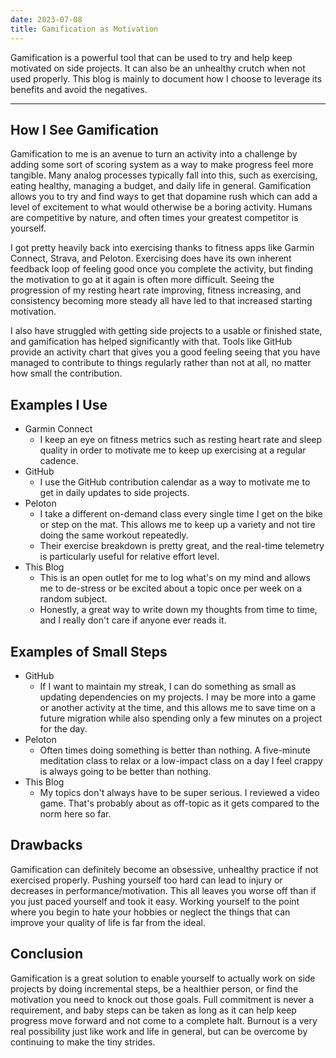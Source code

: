 ```yaml
---
date: 2023-07-08
title: Gamification as Motivation
---
```


Gamification is a powerful tool that can be used to try and help keep motivated on side projects. It can also be an
unhealthy crutch when not used properly. This blog is mainly to document how I choose to leverage its benefits and avoid
the negatives.

---

## How I See Gamification

Gamification to me is an avenue to turn an activity into a challenge by adding some sort of scoring system as a way to
make progress feel more tangible. Many analog processes typically fall into this, such as exercising, eating healthy,
managing a budget, and daily life in general. Gamification allows you to try and find ways to get that dopamine rush
which can add a level of excitement to what would otherwise be a boring activity. Humans are competitive by nature, and
often times your greatest competitor is yourself.

I got pretty heavily back into exercising thanks to fitness apps like Garmin Connect, Strava, and Peloton. Exercising
does have its own inherent feedback loop of feeling good once you complete the activity, but finding the motivation to
go at it again is often more difficult. Seeing the progression of my resting heart rate improving, fitness increasing,
and consistency becoming more steady all have led to that increased starting motivation.

I also have struggled with getting side projects to a usable or finished state, and gamification has helped
significantly with that. Tools like GitHub provide an activity chart that gives you a good feeling seeing that you have
managed to contribute to things regularly rather than not at all, no matter how small the contribution.

## Examples I Use

- Garmin Connect
  - I keep an eye on fitness metrics such as resting heart rate and sleep quality in order to motivate me to keep up
    exercising at a regular cadence.
- GitHub
  - I use the GitHub contribution calendar as a way to motivate me to get in daily updates to side projects.
- Peloton
  - I take a different on-demand class every single time I get on the bike or step on the mat. This allows me to keep up
    a variety and not tire doing the same workout repeatedly.
  - Their exercise breakdown is pretty great, and the real-time telemetry is particularly useful for relative effort
    level.
- This Blog
  - This is an open outlet for me to log what's on my mind and allows me to de-stress or be excited about a topic once
    per week on a random subject.
  - Honestly, a great way to write down my thoughts from time to time, and I really don't care if anyone ever reads it.

## Examples of Small Steps

- GitHub
  - If I want to maintain my streak, I can do something as small as updating dependencies on my projects. I may be more
    into a game or another activity at the time, and this allows me to save time on a future migration while also
    spending only a few minutes on a project for the day.
- Peloton
  - Often times doing something is better than nothing. A five-minute meditation class to relax or a low-impact class on
    a day I feel crappy is always going to be better than nothing.
- This Blog
  - My topics don't always have to be super serious. I reviewed a video game. That's probably about as off-topic as it
    gets compared to the norm here so far.

## Drawbacks

Gamification can definitely become an obsessive, unhealthy practice if not exercised properly. Pushing yourself too hard
can lead to injury or decreases in performance/motivation. This all leaves you worse off than if you just paced yourself
and took it easy. Working yourself to the point where you begin to hate your hobbies or neglect the things that can
improve your quality of life is far from the ideal.

## Conclusion

Gamification is a great solution to enable yourself to actually work on side projects by doing incremental steps, be a
healthier person, or find the motivation you need to knock out those goals. Full commitment is never a requirement, and
baby steps can be taken as long as it can help keep progress move forward and not come to a complete halt. Burnout is a
very real possibility just like work and life in general, but can be overcome by continuing to make the tiny strides.
